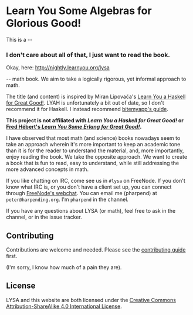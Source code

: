 # Learn You Some Algebras for Glorious Good!

This is a --

### I don't care about all of that, I just want to read the book.

Okay, here: <http://nightly.learnyou.org/lysa>

-- math book. We aim to take a logically rigorous, yet informal
approach to math.

The title (and content) is inspired by Miran Lipovača's
[Learn You a Haskell for Great Good!][lyah]. LYAH is unfortunately a bit
out of date, so I don't recommend it for Haskell. I instead recommend
[bitemyapp's guide][bmag].

**This project is not affiliated with *Learn You a Haskell for Great
Good!* or [Fred Hébert's *Learn You Some Erlang for Great Good!*][2].**

[lyah]: http://learnyouahaskell.com/
[bmag]: https://github.com/bitemyapp/learnhaskell
[webchat]: https://webchat.freenode.net/?channels=%23lysa

I have observed that most math (and science) books nowadays seem to take
an approach wherein it's more important to keep an academic tone than it
is for the reader to understand the material, and, more importantly,
enjoy reading the book. We take the opposite approach. We want to create
a book that is fun to read, easy to understand, while still addressing
the more advanced concepts in math.

If you like chatting on IRC, come see us in `#lysa` on FreeNode. If you
don't know what IRC is, or you don't have a client set up, you can
connect through [FreeNode's webchat][webchat]. You can email me
(pharpend) at `peter@harpending.org`. I'm `pharpend` in the channel.

If you have any questions about LYSA (or math), feel free to ask in the
channel, or in the issue tracker.

## Contributing

Contributions are welcome and needed. Please see the
[contributing guide](https://github.com/learnyou/lysa/blob/master/en/CONTRIBUTING.md)
first.

(I'm sorry, I know how much of a pain they are).

## License

LYSA and this website are both licensed under the 
[Creative Commons Attribution-ShareAlike 4.0 International License][1].

[1]: http://creativecommons.org/licenses/by-sa/4.0
[2]: http://learnyousomeerlang.com/
